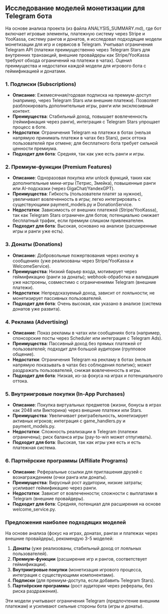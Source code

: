 ## Исследование моделей монетизации для Telegram бота

На основе анализа проекта (из файла ANALYSIS_SUMMARY.md), где бот включает игровые элементы, платежную систему через Stripe и YooKassa, систему рангов и донатов, я исследовал подходящие модели монетизации для игр и сервисов в Telegram. Учитывал ограничения Telegram API (платежи преимущественно через Telegram Stars для внутренних транзакций, внешние провайдеры как Stripe/YooKassa требуют обхода ограничений на платежи в чатах). Оценил преимущества и недостатки каждой модели для игрового бота с геймификацией и донатами.

### 1. **Подписки (Subscriptions)**
   - **Описание**: Ежемесячная/годовая подписка на премиум-доступ (например, через Telegram Stars или внешние платежи). Позволяет разблокировать дополнительные игры, ранги или эксклюзивный контент.
   - **Преимущества**: Стабильный доход, повышает вовлеченность (геймификация через ранги), интеграция с Telegram Stars упрощает процесс в боте.
   - **Недостатки**: Ограничения Telegram на платежи в ботах (нельзя напрямую принимать платежи в чатах без Stars), риск оттока пользователей при отмене; для бесплатного бота требует сильной ценности премиума.
   - **Подходит для бота**: Средняя, так как уже есть ранги и игры.

### 2. **Премиум-функции (Premium Features)**
   - **Описание**: Одноразовая покупка или unlock функций, таких как дополнительные мини-игры (Тетрис, Змейка), повышенные ранги или AI-подсказки (через GigaChat/YandexGPT).
   - **Преимущества**: Гибкость (пользователи платят за нужное), увеличивает вовлеченность в игры; легко интегрировать с существующими payment_models.py и DonationService.
   - **Недостатки**: Зависимость от внешних платежей (Stripe/YooKassa), так как Telegram Stars ограничен для ботов; потенциально снижает бесплатный трафик, если премиум слишком привлекателен.
   - **Подходит для бота**: Высокая, основано на анализе (расширенные игры и ранги уже есть).

### 3. **Донаты (Donations)**
   - **Описание**: Добровольные пожертвования через кнопку в сообщениях (уже реализованы через Stripe/YooKassa и WelcomeService).
   - **Преимущества**: Низкий барьер входа, мотивирует через геймификацию (ранги за донаты); webhook-обработка и валидация уже настроены, совместимо с ограничениями Telegram (внешние платежи).
   - **Недостатки**: Непредсказуемый доход, зависит от лояльности; не монетизирует пассивных пользователей.
   - **Подходит для бота**: Очень высокая, как указано в анализе (система донатов уже развита).

### 4. **Реклама (Advertising)**
   - **Описание**: Показ рекламы в чатах или сообщениях бота (например, спонсорские посты через Scheduler или интеграция с Telegram Ads).
   - **Преимущества**: Пассивный доход без прямых платежей от пользователей; подходит для большой аудитории (групповое общение).
   - **Недостатки**: Ограничения Telegram на рекламу в ботах (нельзя напрямую показывать в чатах без соблюдения политик); может раздражать пользователей, снижая вовлеченность в игры.
   - **Подходит для бота**: Низкая, из-за фокуса на играх и потенциального оттока.

### 5. **Внутриигровые покупки (In-App Purchases)**
   - **Описание**: Покупка виртуальных предметов (жизни, бонусы в играх как 2048 или Викторина) через внешние платежи или Stars.
   - **Преимущества**: Увеличивает реиграбельность, монетизирует активных игроков; интеграция с game_handlers.py и payment_models.py.
   - **Недостатки**: Сложность реализации в Telegram (платежи ограничены); риск баланса игры (pay-to-win может отпугивать).
   - **Подходит для бота**: Высокая, так как игры уже есть и есть платежная система.

### 6. **Партнёрские программы (Affiliate Programs)**
   - **Описание**: Реферальные ссылки для приглашения друзей с вознаграждением (очки ранга или донаты).
   - **Преимущества**: Вирусный рост аудитории, низкие затраты; усиливает геймификацию через ранги.
   - **Недостатки**: Зависит от вовлеченности; сложности с выплатами в Telegram (внешние провайдеры).
   - **Подходит для бота**: Средняя, потенциал для расширения на основе welcome_service.py.

### Предложения наиболее подходящих моделей
На основе анализа (фокус на играх, донатах, рангах и платежах через внешние провайдеры), рекомендую 3-5 моделей:
1. **Донаты** (уже реализованы, стабильный доход от лояльных пользователей).
2. **Премиум-функции** (расширение игр и рангов, соответствует геймификации).
3. **Внутриигровые покупки** (монетизация игрового процесса, интеграция с существующими компонентами).
4. **Подписки** (для премиум-доступа, если добавить Telegram Stars).
5. **Партнёрские программы** (рост аудитории через рефералы, без риска раздражения).

Эти модели учитывают ограничения Telegram (предпочтение внешним платежам) и усиливают сильные стороны бота (игры и донаты).